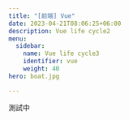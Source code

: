 ```yaml
---
title: "[前端] Vue"
date: 2023-04-21T08:06:25+06:00
description: Vue life cycle2
menu:
  sidebar:
    name: Vue life cycle3
    identifier: vue
    weight: 40
hero: boat.jpg

---
```

測試中
